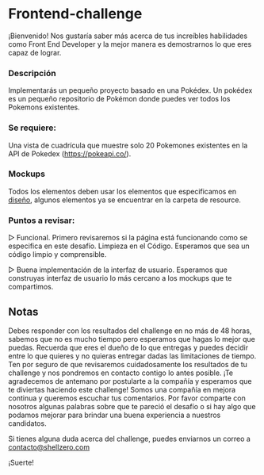# Frontend-challenge

¡Bienvenido! Nos gustaría saber más acerca de tus increíbles habilidades como Front End Developer y la mejor manera es demostrarnos lo que eres capaz de lograr. 

### Descripción

Implementarás un pequeño proyecto basado en una Pokédex.
Un pokédex es un pequeño repositorio de Pokémon donde puedes ver todos los Pokemons existentes.

### Se requiere:

Una vista de cuadrícula que muestre solo 20 Pokemones existentes en la API de Pokedex (https://pokeapi.co/).

### Mockups
Todos los elementos deben usar los elementos que especificamos en [diseño](https://drive.google.com/drive/folders/1s3r4O7KEMDTZqtmNJmesPpEdiNvlhFFg?usp=sharing), algunos elementos ya se encuentrar en la carpeta de resource.

### Puntos a revisar:

▷ Funcional. Primero revisaremos si la página está funcionando como se especifica en este desafío.
Limpieza en el Código. Esperamos que sea un código limpio y comprensible.

▷ Buena implementación de la interfaz de usuario. Esperamos que construyas interfaz de usuario lo más cercano a los mockups que te compartimos.

## Notas
Debes responder con los resultados del challenge en no más de 48 horas, sabemos que no es mucho tiempo pero esperamos que hagas lo mejor que puedas. Recuerda que eres el dueño de lo que entregas y puedes decidir entre lo que quieres y no quieras entregar dadas las limitaciones de tiempo.
Ten por seguro de que revisaremos cuidadosamente los resultados de tu challenge y nos pondremos en contacto contigo lo antes posible. ¡Te agradecemos de antemano por postularte a la compañía y esperamos que te diviertas haciendo este challenge!
Somos una compañía en mejora continua y queremos escuchar tus comentarios. Por favor comparte con nosotros algunas palabras sobre que te pareció el desafío o si hay algo que podamos mejorar para brindar una buena experiencia a nuestros candidatos.

Si tienes alguna duda acerca del challenge, puedes enviarnos un correo a contacto@shellzero.com

¡Suerte!





